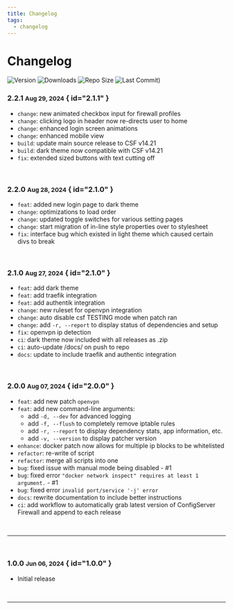```yaml
---
title: Changelog
tags:
  - changelog
---
```


# Changelog

<p align="center" markdown="1">

![Version](https://img.shields.io/github/v/tag/Aetherinox/csf-firewall?logo=GitHub&label=version&color=ba5225)
![Downloads](https://img.shields.io/github/downloads/Aetherinox/csf-firewall/total)
![Repo Size](https://img.shields.io/github/repo-size/Aetherinox/csf-firewall?label=size&color=59702a)
![Last Commit)](https://img.shields.io/github/last-commit/Aetherinox/csf-firewall?color=b43bcc)

</p>

### <!-- md:version stable- --> 2.2.1 <small>Aug 29, 2024</small> { id="2.1.1" }

- `change`: new animated checkbox input for firewall profiles
- `change`: clicking logo in header now re-directs user to home
- `change`: enhanced login screen animations
- `change`: enhanced mobile view
- `build`: update main source release to CSF v14.21
- `build`: dark theme now compatible with CSF v14.21
- `fix`: extended sized buttons with text cutting off

<br />

### <!-- md:version stable- --> 2.2.0 <small>Aug 28, 2024</small> { id="2.1.0" }

- `feat`: added new login page to dark theme
- `change`: optimizations to load order
- `change`: updated toggle switches for various setting pages
- `change`: start migration of in-line style properties over to stylesheet
- `fix`: interface bug which existed in light theme which caused certain divs to break

<br />

### <!-- md:version stable- --> 2.1.0 <small>Aug 27, 2024</small> { id="2.1.0" }

- `feat`: add dark theme
- `feat`: add traefik integration
- `feat`: add authentik integration
- `change`: new ruleset for openvpn integration
- `change`: auto disable csf TESTING mode when patch ran
- `change`: add `-r, --report` to display status of dependencies and setup
- `fix`: openvpn ip detection
- `ci`: dark theme now included with all releases as .zip
- `ci`: auto-update /docs/ on push to repo
- `docs`: update to include traefik and authentic integration

<br />

### <!-- md:version stable- --> 2.0.0 <small>Aug 07, 2024</small> { id="2.0.0" }

- `feat`: add new patch `openvpn`
- `feat`: add new command-line arguments:
    - add `-d, --dev` for advanced logging
    - add `-f, --flush` to completely remove iptable rules
    - add `-r, --report` to display dependency stats, app information, etc.
    - add `-v, --version` to display patcher version
- `enhance`: docker patch now allows for multiple ip blocks to be whitelisted
- `refactor`: re-write of script
- `refactor`: merge all scripts into one
- `bug`: fixed issue with manual mode being disabled - #1
- `bug`: fixed error `"docker network inspect" requires at least 1 argument.` - #1
- `bug`: fixed error `invalid port/service '-j' error`
- `docs`: rewrite documentation to include better instructions
- `ci`: add workflow to automatically grab latest version of ConfigServer Firewall and append to each release

<br />

---

<br />

### <!-- md:version stable- --> 1.0.0 <small>Jun 06, 2024</small> { id="1.0.0" }

- Initial release

<br />

---

<br />